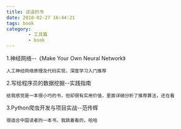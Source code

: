 ```yaml
---
title: 该读的书
date: 2018-02-27 16:44:21
tags: book
category:
        - 工具篇
        - book
---
```


1.神经网络--《Make Your Own Neural Network》

	人工神经网络原理及代码实现，深度学习入门推荐
2.写给程序员的数据挖掘--实践指南

	给我感觉是一本很小巧的书，但却很有实用价值，里面详细分析了推荐算法，还在看
3.Python爬虫开发与项目实战--范传辉

	很适合中国读者的一本书，我跳着看的，哈哈


